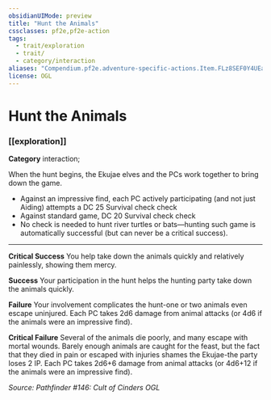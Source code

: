 ```yaml
---
obsidianUIMode: preview
title: "Hunt the Animals"
cssclasses: pf2e,pf2e-action
tags:
  - trait/exploration
  - trait/
  - category/interaction
aliases: "Compendium.pf2e.adventure-specific-actions.Item.FLz8SEF0Y4UEavvD"
license: OGL
---
```

# Hunt the Animals

### [[exploration]]

**Category** interaction; 




When the hunt begins, the Ekujae elves and the PCs work together to bring down the game.

*   Against an impressive find, each PC actively participating (and not just Aiding) attempts a DC 25 Survival check check
*   Against standard game, DC 20 Survival check check
*   No check is needed to hunt river turtles or bats—hunting such game is automatically successful (but can never be a critical success).

* * *

**Critical Success** You help take down the animals quickly and relatively painlessly, showing them mercy.

**Success** Your participation in the hunt helps the hunting party take down the animals quickly.

**Failure** Your involvement complicates the hunt-one or two animals even escape uninjured. Each PC takes 2d6 damage from animal attacks (or 4d6 if the animals were an impressive find).

**Critical Failure** Several of the animals die poorly, and many escape with mortal wounds. Barely enough animals are caught for the feast, but the fact that they died in pain or escaped with injuries shames the Ekujae-the party loses 2 IP. Each PC takes 2d6+6 damage from animal attacks (or 4d6+12 if the animals were an impressive find).

*Source: Pathfinder #146: Cult of Cinders*
*OGL*